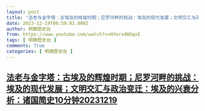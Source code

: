 ```yaml
---
layout: post
title: "法老与金字塔：古埃及的辉煌时期；尼罗河畔的挑战：埃及的现代发展；文明交汇与政治变迁：埃及的兴衰分析：诸国简史10分钟20231219"
date: 2023-12-19T06:59:02.000Z
author: 明鏡歷史台
from: https://www.youtube.com/watch?v=HYerx4WGqxE
tags: [ 明鏡歷史台 ]
comments: True
categories: [ 明鏡歷史台 ]
---
```

<!--1702969142000-->
[法老与金字塔：古埃及的辉煌时期；尼罗河畔的挑战：埃及的现代发展；文明交汇与政治变迁：埃及的兴衰分析：诸国简史10分钟20231219](https://www.youtube.com/watch?v=HYerx4WGqxE)
------

<div>

</div>
